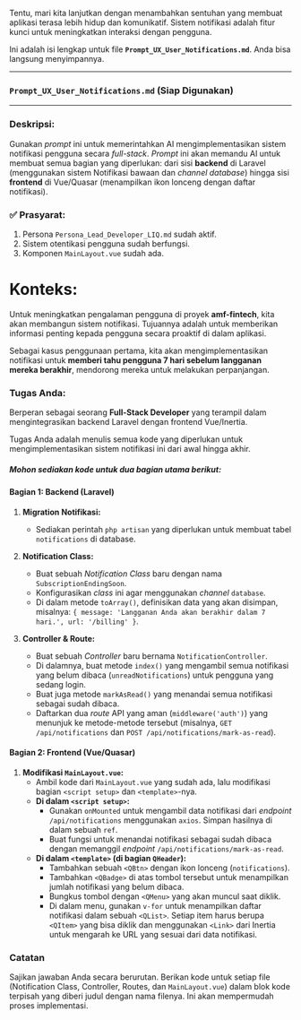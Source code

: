 Tentu, mari kita lanjutkan dengan menambahkan sentuhan yang membuat aplikasi terasa lebih hidup dan komunikatif. Sistem notifikasi adalah fitur kunci untuk meningkatkan interaksi dengan pengguna.

Ini adalah isi lengkap untuk file **`Prompt_UX_User_Notifications.md`**. Anda bisa langsung menyimpannya.

---

### **`Prompt_UX_User_Notifications.md` (Siap Digunakan)**

---

### Deskripsi:
Gunakan *prompt* ini untuk memerintahkan AI mengimplementasikan sistem notifikasi pengguna secara *full-stack*. *Prompt* ini akan memandu AI untuk membuat semua bagian yang diperlukan: dari sisi **backend** di Laravel (menggunakan sistem Notifikasi bawaan dan *channel database*) hingga sisi **frontend** di Vue/Quasar (menampilkan ikon lonceng dengan daftar notifikasi).

### ✅ Prasyarat:
1.  Persona `Persona_Lead_Developer_LIQ.md` sudah aktif.
2.  Sistem otentikasi pengguna sudah berfungsi.
3.  Komponen `MainLayout.vue` sudah ada.

# Konteks:
Untuk meningkatkan pengalaman pengguna di proyek **amf-fintech**, kita akan membangun sistem notifikasi. Tujuannya adalah untuk memberikan informasi penting kepada pengguna secara proaktif di dalam aplikasi.

Sebagai kasus penggunaan pertama, kita akan mengimplementasikan notifikasi untuk **memberi tahu pengguna 7 hari sebelum langganan mereka berakhir**, mendorong mereka untuk melakukan perpanjangan.

### Tugas Anda:
Berperan sebagai seorang **Full-Stack Developer** yang terampil dalam mengintegrasikan backend Laravel dengan frontend Vue/Inertia.

Tugas Anda adalah menulis semua kode yang diperlukan untuk mengimplementasikan sistem notifikasi ini dari awal hingga akhir.

##### Mohon sediakan kode untuk dua bagian utama berikut:

#### Bagian 1: Backend (Laravel)

1.  **Migration Notifikasi:**
    * Sediakan perintah `php artisan` yang diperlukan untuk membuat tabel `notifications` di database.

2.  **Notification Class:**
    * Buat sebuah *Notification Class* baru dengan nama `SubscriptionEndingSoon`.
    * Konfigurasikan *class* ini agar menggunakan *channel* `database`.
    * Di dalam metode `toArray()`, definisikan data yang akan disimpan, misalnya: `{ message: 'Langganan Anda akan berakhir dalam 7 hari.', url: '/billing' }`.

3.  **Controller & Route:**
    * Buat sebuah *Controller* baru bernama `NotificationController`.
    * Di dalamnya, buat metode `index()` yang mengambil semua notifikasi yang belum dibaca (`unreadNotifications`) untuk pengguna yang sedang login.
    * Buat juga metode `markAsRead()` yang menandai semua notifikasi sebagai sudah dibaca.
    * Daftarkan dua *route* API yang aman (`middleware('auth')`) yang menunjuk ke metode-metode tersebut (misalnya, `GET /api/notifications` dan `POST /api/notifications/mark-as-read`).

#### Bagian 2: Frontend (Vue/Quasar)

1.  **Modifikasi `MainLayout.vue`:**
    * Ambil kode dari `MainLayout.vue` yang sudah ada, lalu modifikasi bagian `<script setup>` dan `<template>`-nya.
    * **Di dalam `<script setup>`:**
        * Gunakan `onMounted` untuk mengambil data notifikasi dari *endpoint* `/api/notifications` menggunakan `axios`. Simpan hasilnya di dalam sebuah `ref`.
        * Buat fungsi untuk menandai notifikasi sebagai sudah dibaca dengan memanggil *endpoint* `/api/notifications/mark-as-read`.
    * **Di dalam `<template>` (di bagian `QHeader`):**
        * Tambahkan sebuah `<QBtn>` dengan ikon lonceng (`notifications`).
        * Tambahkan `<QBadge>` di atas tombol tersebut untuk menampilkan jumlah notifikasi yang belum dibaca.
        * Bungkus tombol dengan `<QMenu>` yang akan muncul saat diklik.
        * Di dalam menu, gunakan `v-for` untuk menampilkan daftar notifikasi dalam sebuah `<QList>`. Setiap item harus berupa `<QItem>` yang bisa diklik dan menggunakan `<Link>` dari Inertia untuk mengarah ke URL yang sesuai dari data notifikasi.

### Catatan
Sajikan jawaban Anda secara berurutan. Berikan kode untuk setiap file (Notification Class, Controller, Routes, dan `MainLayout.vue`) dalam blok kode terpisah yang diberi judul dengan nama filenya. Ini akan mempermudah proses implementasi.